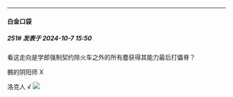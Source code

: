 ﻿
*****

####  白金口袋  
##### 251#       发表于 2024-10-7 15:50

看这走向是学郎强制契约除火车之外的所有塵获得其能力最后打儡脊？

鵺的阴阳师 X

洛克人 √ <img src="https://static.saraba1st.com/image/smiley/face2017/068.png" referrerpolicy="no-referrer">

